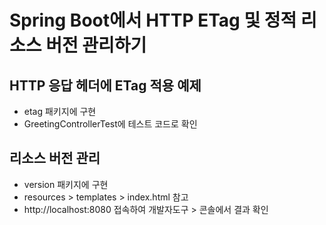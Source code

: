 # Spring Boot에서 HTTP ETag 및 정적 리소스 버전 관리하기

## HTTP 응답 헤더에 ETag 적용 예제

- etag 패키지에 구현
- GreetingControllerTest에 테스트 코드로 확인

## 리소스 버전 관리

- version 패키지에 구현
- resources > templates > index.html 참고
- http://localhost:8080 접속하여 개발자도구 > 콘솔에서 결과 확인
